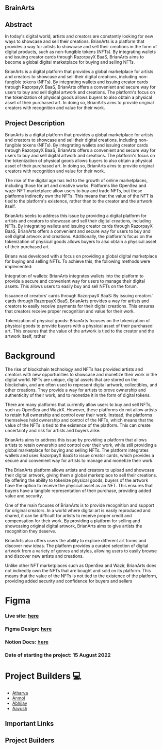 ## BrainArts


## Abstract

In today's digital world, artists and creators are constantly looking for new ways to showcase and sell their creations. BrianArts is a platform that provides a way for artists to showcase and sell their creations in the form of digital products, such as non-fungible tokens (NFTs). By integrating wallets and issuing creator cards through RazorpayX BaaS, BrianArts aims to become a global digital marketplace for buying and selling NFTs. 

BrianArts is a digital platform that provides a global marketplace for artists and creators to showcase and sell their digital creations, including non-fungible tokens (NFTs). By integrating wallets and issuing creator cards through RazorpayX BaaS, BrianArts offers a convenient and secure way for users to buy and sell digital artwork and creations. The platform's focus on the tokenization of physical goods allows buyers to also obtain a physical asset of their purchased art. In doing so, BrianArts aims to provide original creators with recognition and value for their work.

## Project Description

BrianArts is a digital platform that provides a global marketplace for artists and creators to showcase and sell their digital creations, including non-fungible tokens (NFTs). By integrating wallets and issuing creator cards through RazorpayX BaaS, BrianArts offers a convenient and secure way for users to buy and sell digital artwork and creations. The platform's focus on the tokenization of physical goods allows buyers to also obtain a physical asset of their purchased art. In doing so, BrianArts aims to provide original creators with recognition and value for their work.

The rise of the digital age has led to the growth of online marketplaces, including those for art and creative works. Platforms like OpenSea and wazir NFT marketplace allow users to buy and trade NFTs, but these platforms indirectly own the NFTs. This means that the value of the NFT is tied to the platform's existence, rather than to the creator and the artwork itself.

BrianArts seeks to address this issue by providing a digital platform for artists and creators to showcase and sell their digital creations, including NFTs. By integrating wallets and issuing creator cards through RazorpayX BaaS, BrianArts offers a convenient and secure way for users to buy and sell digital artwork and creations. Additionally, the platform's focus on the tokenization of physical goods allows buyers to also obtain a physical asset of their purchased art.

Brians was developed with a focus on providing a global digital marketplace for buying and selling NFTs. To achieve this, the following methods were implemented:

Integration of wallets: BrianArts integrates wallets into the platform to provide a secure and convenient way for users to manage their digital assets. This allows users to easily buy and sell NFTs on the forum.

Issuance of creators’ cards through RazorpayX BaaS: By issuing creators’ cards through RazorpayX BaaS, BrianArts provides a way for artists and creators to easily receive payments for their digital creations. This ensures that creators receive proper recognition and value for their work.

Tokenization of physical goods: BrianArts focuses on the tokenization of physical goods to provide buyers with a physical asset of their purchased art. This ensures that the value of the artwork is tied to the creator and the artwork itself, rather

# Backg**ro**und

The rise of blockchain technology and NFTs has provided artists and creators with new opportunities to showcase and monetize their work in the digital world. NFTs are unique, digital assets that are stored on the blockchain, and are often used to represent digital artwork, collectibles, and other creations. They provide a way for artists to prove ownership and authenticity of their work, and to monetize it in the form of digital tokens.

There are many platforms that currently allow users to buy and sell NFTs, such as OpenSea and WazirX. However, these platforms do not allow artists to retain full ownership and control over their work. Instead, the platforms themselves hold ownership and control of the NFTs, which means that the value of the NFTs is tied to the existence of the platform. This can create uncertainty and risk for artists and buyers alike.

BrianArts aims to address this issue by providing a platform that allows artists to retain ownership and control over their work, while still providing a global marketplace for buying and selling NFTs. The platform integrates wallets and uses RazorpayX BaaS to issue creator cards, which provides a secure and convenient way for artists to manage and monetize their work.

The BrianArts platform allows artists and creators to upload and showcase their digital artwork, giving them a global marketplace to sell their creations. By offering the ability to tokenize physical goods, buyers of the artwork have the option to receive the physical asset as an NFT. This ensures that buyers have a tangible representation of their purchase, providing added value and security.

One of the main focuses of BrianArts is to provide recognition and support for original creators. In a world where digital art is easily reproduced and shared, it can be difficult for artists to receive proper credit and compensation for their work. By providing a platform for selling and showcasing original digital artwork, BrianArts aims to give artists the recognition they deserve.

BrianArts also offers users the ability to explore different art forms and discover new ideas. The platform provides a curated selection of digital artwork from a variety of genres and styles, allowing users to easily browse and discover new artists and creations.

Unlike other NFT marketplaces such as OpenSea and Wazir, BrianArts does not indirectly own the NFTs that are bought and sold on its platform. This means that the value of the NFTs is not tied to the existence of the platform, providing added security and confidence for buyers and sellers

# Figma


### Live site: [here](https://brain-arts.bubbleapps.io/version-test/)

### Figma Design: [here](https://www.figma.com/file/uABvhVMmOMDhtyUwsZ5pXM/Brain-Arts-UI?node-id=0%3A1&t=LYjAXfEl0vrhhpeA-0)

### Notion Docs: [here](https://www.notion.so/Brain-Arts-9f0f0e0bd61040ee88ce073338c54697)

### Date of starting the project: 15 August 2022

# Project Builders 💻

- [Atharva](https://twitter.com/wired_hikari)
- [Anmol](https://twitter.com/anmol_twt)
- [Abhijay](https://twitter.com/CodeInVeins)
- [Aayush](https://twitter.com/aayushgargtwt)

## Important Links


## Project Builders

